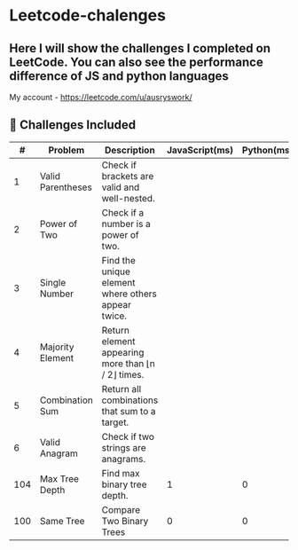 # Leetcode-chalenges

## Here I will show the challenges I completed on LeetCode. You can also see the performance difference of JS and python languages

My account - https://leetcode.com/u/ausryswork/

## 🚀 Challenges Included

| #   | Problem           | Description                                        | JavaScript(ms) | Python(ms) |
| --- | ----------------- | -------------------------------------------------- | ---------- | ------ |
| 1   | Valid Parentheses | Check if brackets are valid and well-nested.       |            |        |
| 2   | Power of Two      | Check if a number is a power of two.               |            |        |
| 3   | Single Number     | Find the unique element where others appear twice. |            |        |
| 4   | Majority Element  | Return element appearing more than ⌊n / 2⌋ times.  |            |        |
| 5   | Combination Sum   | Return all combinations that sum to a target.      |            |        |
| 6   | Valid Anagram     | Check if two strings are anagrams.                 |            |        |
|104| Max Tree Depth | Find max binary tree depth.| 1 | 0|
|100| Same Tree| Compare Two Binary Trees| 0 | 0|